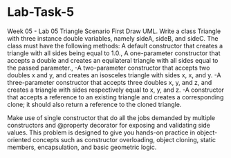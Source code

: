 # Lab-Task-5

Week 05 - Lab 05 Triangle Scenario
First Draw UML. Write a class Triangle with three instance double variables, namely sideA, sideB, and sideC. The class must have the following methods: A default constructor that creates a triangle with all sides being equal to 1.0., A one-parameter constructor that accepts a double and creates an equilateral triangle with all sides equal to the passed parameter., -A two-parameter constructor that accepts two doubles x and y, and creates an isosceles triangle with sides x, x, and y. -A three-parameter constructor that accepts three doubles x, y, and z, and creates a triangle with sides respectively equal to x, y, and z. -A constructor that accepts a reference to an existing triangle and creates a corresponding clone; it should also return a reference to the cloned triangle.


Make use of single constructor that do all the jobs demanded by multiple constructors and @property decorator for exposing and validating side values. This problem is designed to give you hands-on practice in object-oriented concepts such as constructor overloading, object cloning, static members, encapsulation, and basic geometric logic.
